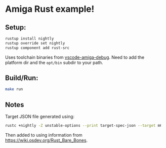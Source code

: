 # Amiga Rust example!

## Setup:

```bash
rustup install nightly
rustup override set nightly
rustup component add rust-src
```

Uses toolchain binaries from [vscode-amiga-debug](https://github.com/BartmanAbyss/vscode-amiga-debug/tree/master/bin).
Need to add the platform dir and the `opt/bin` subdir to your path.

## Build/Run:

```bash
make run
```

## Notes

Target JSON file generated using:

```bash
rustc +nightly -Z unstable-options --print target-spec-json --target m68k-unknown-linux-gnu
```

Then added to using information from https://wiki.osdev.org/Rust_Bare_Bones.
